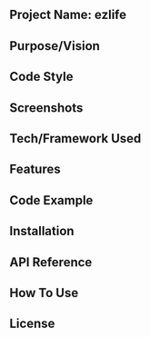 ## Project Name: ezlife

## Purpose/Vision

## Code Style

## Screenshots

## Tech/Framework Used

## Features

## Code Example

## Installation

## API Reference

## How To Use

## License 
